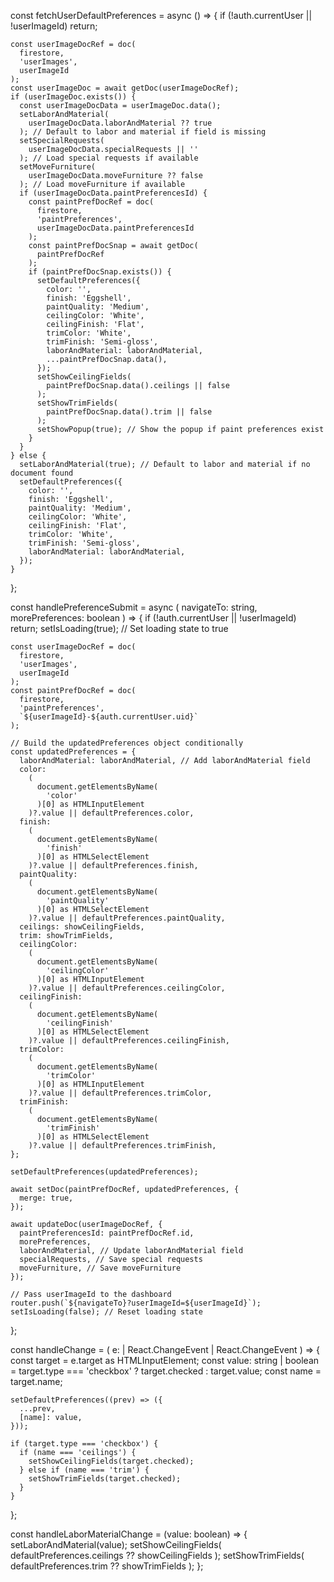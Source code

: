 const fetchUserDefaultPreferences = async () => {
    if (!auth.currentUser || !userImageId) return;

    const userImageDocRef = doc(
      firestore,
      'userImages',
      userImageId
    );
    const userImageDoc = await getDoc(userImageDocRef);
    if (userImageDoc.exists()) {
      const userImageDocData = userImageDoc.data();
      setLaborAndMaterial(
        userImageDocData.laborAndMaterial ?? true
      ); // Default to labor and material if field is missing
      setSpecialRequests(
        userImageDocData.specialRequests || ''
      ); // Load special requests if available
      setMoveFurniture(
        userImageDocData.moveFurniture ?? false
      ); // Load moveFurniture if available
      if (userImageDocData.paintPreferencesId) {
        const paintPrefDocRef = doc(
          firestore,
          'paintPreferences',
          userImageDocData.paintPreferencesId
        );
        const paintPrefDocSnap = await getDoc(
          paintPrefDocRef
        );
        if (paintPrefDocSnap.exists()) {
          setDefaultPreferences({
            color: '',
            finish: 'Eggshell',
            paintQuality: 'Medium',
            ceilingColor: 'White',
            ceilingFinish: 'Flat',
            trimColor: 'White',
            trimFinish: 'Semi-gloss',
            laborAndMaterial: laborAndMaterial,
            ...paintPrefDocSnap.data(),
          });
          setShowCeilingFields(
            paintPrefDocSnap.data().ceilings || false
          );
          setShowTrimFields(
            paintPrefDocSnap.data().trim || false
          );
          setShowPopup(true); // Show the popup if paint preferences exist
        }
      }
    } else {
      setLaborAndMaterial(true); // Default to labor and material if no document found
      setDefaultPreferences({
        color: '',
        finish: 'Eggshell',
        paintQuality: 'Medium',
        ceilingColor: 'White',
        ceilingFinish: 'Flat',
        trimColor: 'White',
        trimFinish: 'Semi-gloss',
        laborAndMaterial: laborAndMaterial,
      });
    }
  };

  const handlePreferenceSubmit = async (
    navigateTo: string,
    morePreferences: boolean
  ) => {
    if (!auth.currentUser || !userImageId) return;
    setIsLoading(true); // Set loading state to true

    const userImageDocRef = doc(
      firestore,
      'userImages',
      userImageId
    );
    const paintPrefDocRef = doc(
      firestore,
      'paintPreferences',
      `${userImageId}-${auth.currentUser.uid}`
    );

    // Build the updatedPreferences object conditionally
    const updatedPreferences = {
      laborAndMaterial: laborAndMaterial, // Add laborAndMaterial field
      color:
        (
          document.getElementsByName(
            'color'
          )[0] as HTMLInputElement
        )?.value || defaultPreferences.color,
      finish:
        (
          document.getElementsByName(
            'finish'
          )[0] as HTMLSelectElement
        )?.value || defaultPreferences.finish,
      paintQuality:
        (
          document.getElementsByName(
            'paintQuality'
          )[0] as HTMLSelectElement
        )?.value || defaultPreferences.paintQuality,
      ceilings: showCeilingFields,
      trim: showTrimFields,
      ceilingColor:
        (
          document.getElementsByName(
            'ceilingColor'
          )[0] as HTMLInputElement
        )?.value || defaultPreferences.ceilingColor,
      ceilingFinish:
        (
          document.getElementsByName(
            'ceilingFinish'
          )[0] as HTMLSelectElement
        )?.value || defaultPreferences.ceilingFinish,
      trimColor:
        (
          document.getElementsByName(
            'trimColor'
          )[0] as HTMLInputElement
        )?.value || defaultPreferences.trimColor,
      trimFinish:
        (
          document.getElementsByName(
            'trimFinish'
          )[0] as HTMLSelectElement
        )?.value || defaultPreferences.trimFinish,
    };

    setDefaultPreferences(updatedPreferences);

    await setDoc(paintPrefDocRef, updatedPreferences, {
      merge: true,
    });

    await updateDoc(userImageDocRef, {
      paintPreferencesId: paintPrefDocRef.id,
      morePreferences,
      laborAndMaterial, // Update laborAndMaterial field
      specialRequests, // Save special requests
      moveFurniture, // Save moveFurniture
    });

    // Pass userImageId to the dashboard
    router.push(`${navigateTo}?userImageId=${userImageId}`);
    setIsLoading(false); // Reset loading state
  };

  const handleChange = (
    e:
      | React.ChangeEvent<HTMLInputElement>
      | React.ChangeEvent<HTMLSelectElement>
  ) => {
    const target = e.target as HTMLInputElement;
    const value: string | boolean =
      target.type === 'checkbox'
        ? target.checked
        : target.value;
    const name = target.name;

    setDefaultPreferences((prev) => ({
      ...prev,
      [name]: value,
    }));

    if (target.type === 'checkbox') {
      if (name === 'ceilings') {
        setShowCeilingFields(target.checked);
      } else if (name === 'trim') {
        setShowTrimFields(target.checked);
      }
    }
  };

  const handleLaborMaterialChange = (value: boolean) => {
    setLaborAndMaterial(value);
    setShowCeilingFields(
      defaultPreferences.ceilings ?? showCeilingFields
    );
    setShowTrimFields(
      defaultPreferences.trim ?? showTrimFields
    );
  };

